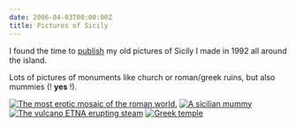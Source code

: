 ```yaml
---
date: 2006-04-03T00:00:00Z
title: Pictures of Sicily
---
```


I found the time to [publish](http://www.flickr.com/photos/57244393@N00/sets/72057594096218657/) my old pictures of Sicily I made in 1992 all around the island.

Lots of pictures of monuments like church or roman/greek ruins, but also mummies (! **yes** !).

[![The most erotic mosaic of the roman world.](http://static.flickr.com/39/122354508_6c998f2b01_s.jpg)](http://static.flickr.com/39/122354508_6c998f2b01.jpg)
[![A sicilian mummy](http://static.flickr.com/34/122292465_3122af00f7_s.jpg)](http://static.flickr.com/34/122292465_3122af00f7.jpg)
[![The vulcano ETNA erupting steam](http://static.flickr.com/42/121537683_cf001f6fb1_s.jpg)](http://static.flickr.com/42/121537683_cf001f6fb1.jpg)
[![Greek temple](http://static.flickr.com/37/122307725_76f1939463_s.jpg)](http://static.flickr.com/37/122307725_76f1939463.jpg)
